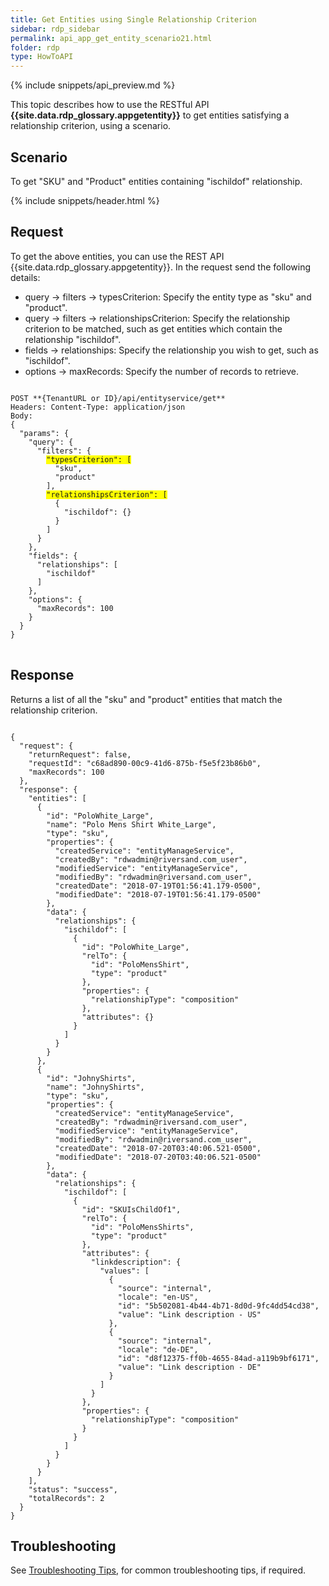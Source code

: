 ```yaml
---
title: Get Entities using Single Relationship Criterion
sidebar: rdp_sidebar
permalink: api_app_get_entity_scenario21.html
folder: rdp
type: HowToAPI
---
```


{% include snippets/api_preview.md %}

This topic describes how to use the RESTful API **{{site.data.rdp_glossary.appgetentity}}** to get entities satisfying a relationship criterion, using a scenario.

## Scenario

To get "SKU" and "Product" entities containing "ischildof" relationship.

{% include snippets/header.html %}

## Request

To get the above entities, you can use the REST API {{site.data.rdp_glossary.appgetentity}}. In the request send the following details:

* query -> filters -> typesCriterion: Specify the entity type as "sku" and "product".
* query -> filters -> relationshipsCriterion: Specify the relationship criterion to be matched, such as get entities which contain the relationship "ischildof".
* fields -> relationships: Specify the relationship you wish to get, such as "ischildof".
* options -> maxRecords: Specify the number of records to retrieve.

<pre>
<code>
POST **{TenantURL or ID}/api/entityservice/get**
Headers: Content-Type: application/json
Body:
{
  "params": {
    "query": {
      "filters": {
        <span style="background-color: #FFFF00">"typesCriterion": [</span>
          "sku",
          "product"
        ],
        <span style="background-color: #FFFF00">"relationshipsCriterion": [</span>
          {
            "ischildof": {}
          }
        ]
      }
    },
    "fields": {
      "relationships": [
        "ischildof"
      ]
    },
    "options": {
      "maxRecords": 100
    }
  }
}
</code>
</pre>

## Response

Returns a list of all the "sku" and "product" entities that match the relationship criterion.

<pre><code>
{
  "request": {
    "returnRequest": false,
    "requestId": "c68ad890-00c9-41d6-875b-f5e5f23b86b0",
    "maxRecords": 100
  },
  "response": {
    "entities": [
      {
        "id": "PoloWhite_Large",
        "name": "Polo Mens Shirt White_Large",
        "type": "sku",
        "properties": {
          "createdService": "entityManageService",
          "createdBy": "rdwadmin@riversand.com_user",
          "modifiedService": "entityManageService",
          "modifiedBy": "rdwadmin@riversand.com_user",
          "createdDate": "2018-07-19T01:56:41.179-0500",
          "modifiedDate": "2018-07-19T01:56:41.179-0500"
        },
        "data": {
          "relationships": {
            "ischildof": [
              {
                "id": "PoloWhite_Large",
                "relTo": {
                  "id": "PoloMensShirt",
                  "type": "product"
                },
                "properties": {
                  "relationshipType": "composition"
                },
                "attributes": {}
              }
            ]
          }
        }
      },
      {
        "id": "JohnyShirts",
        "name": "JohnyShirts",
        "type": "sku",
        "properties": {
          "createdService": "entityManageService",
          "createdBy": "rdwadmin@riversand.com_user",
          "modifiedService": "entityManageService",
          "modifiedBy": "rdwadmin@riversand.com_user",
          "createdDate": "2018-07-20T03:40:06.521-0500",
          "modifiedDate": "2018-07-20T03:40:06.521-0500"
        },
        "data": {
          "relationships": {
            "ischildof": [
              {
                "id": "SKUIsChildOf1",
                "relTo": {
                  "id": "PoloMensShirts",
                  "type": "product"
                },
                "attributes": {
                  "linkdescription": {
                    "values": [
                      {
                        "source": "internal",
                        "locale": "en-US",
                        "id": "5b502081-4b44-4b71-8d0d-9fc4dd54cd38",
                        "value": "Link description - US"
                      },
                      {
                        "source": "internal",
                        "locale": "de-DE",
                        "id": "d8f12375-ff0b-4655-84ad-a119b9bf6171",
                        "value": "Link description - DE"
                      }
                    ]
                  }
                },
                "properties": {
                  "relationshipType": "composition"
                }
              }
            ]
          }
        }
      }
    ],
    "status": "success",
    "totalRecords": 2
  }
}
</code></pre> 

## Troubleshooting

See [Troubleshooting Tips](api_troubleshooting_tips.html), for common troubleshooting tips, if required.

